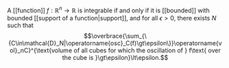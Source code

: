 A [[function]] $f:\mathbb{R}^n\to\mathbb{R}$ is integrable if and only if it is [[bounded]] with bounded [[support of a function|support]], and for all $\epsilon \gt 0$, there exists $N$ such that $$\overbrace{\sum_{\{C\in\mathcal{D}_N|\operatorname{osc}_C(f)\gt\epsilon\}}\operatorname{vol}_nC}^{\text{volume of all cubes for which the oscillation of } f\text{ over the cube is }\gt\epsilon}\lt\epsilon.$$
